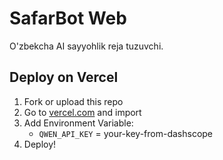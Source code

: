 # SafarBot Web

O'zbekcha AI sayyohlik reja tuzuvchi.

## Deploy on Vercel

1. Fork or upload this repo
2. Go to [vercel.com](https://vercel.com) and import
3. Add Environment Variable:
   - `QWEN_API_KEY` = your-key-from-dashscope
4. Deploy!